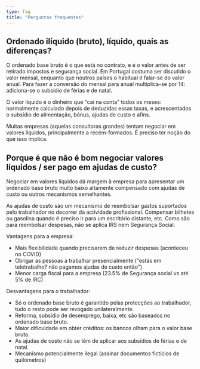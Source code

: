 ```yaml
---
type: faq
title: "Perguntas frequentes"
---
```


## Ordenado ilíquido (bruto), líquido, quais as diferenças?

O ordenado base bruto é o que está no contrato, e é o valor antes de ser
retirado impostos e segurança social. Em Portugal costuma ser discutido o valor
mensal, enquanto que noutros países o habitual é falar-se do valor anual. Para
fazer a conversão do mensal para anual multiplica-se por 14: adiciona-se o
subsídio de férias e de natal.

O valor líquido é o dinheiro que "cai na conta" todos os meses: normalmente
calculado depois de deduzidas essas taxas, e acrescentados o subsídio de
alimentação, bónus, ajudas de custo e afins.

Muitas empresas (aquelas consultoras grandes) tentam negociar em valores
líquidos, principalmente a recém-formados. É preciso ter noção do que isso
implica.

## Porque é que não é bom negociar valores líquidos / ser pago em ajudas de custo?

Negociar em valores líquidos dá margem à empresa para apresentar um ordenado
base bruto muito baixo altamente compensado com ajudas de custo ou outros
mecanismos semelhantes.

As ajudas de custo são um mecanismo de reembolsar gastos suportados pelo
trabalhador no decorrer da actividade profissional. Compensar bilhetes ou
gasolina quando é preciso ir para um escritório distante, etc. Como são para
reembolsar despesas, não se aplica IRS nem Segurança Social.

Vantagens para a empresa:

* Mais flexibilidade quando precisarem de reduzir despesas (aconteceu no COVID)
* Obrigar as pessoas a trabalhar presencialmente ("estás em teletrabalho? não
  pagamos ajudas de custo então")
* Menor carga fiscal para a empresa (23.5% de Segurança social vs até 5% de
  IRC)

Desvantagens para o trabalhador:

* Só o ordenado base bruto é garantido pelas protecções ao trabalhador, tudo
  o resto pode ser revogado unilateralmente.
* Reforma, subsídio de desemprego, baixa, etc são baseados no ordenado base bruto.
* Maior dificuldade em obter créditos: os bancos olham para o valor base bruto.
* As ajudas de custo não se têm de aplicar aos subsídios de férias e de natal.
* Mecanismo potencialmente ilegal (assinar documentos fictícios de quilómetros)
